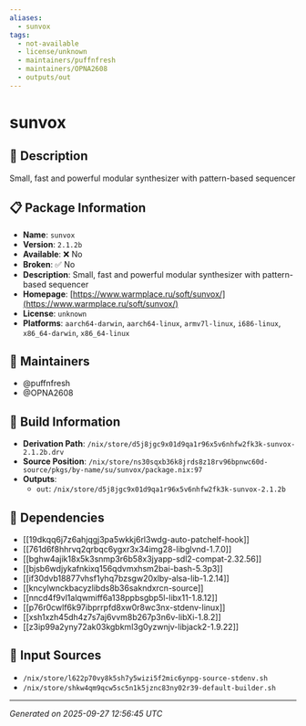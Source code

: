 ```yaml
---
aliases:
  - sunvox
tags:
  - not-available
  - license/unknown
  - maintainers/puffnfresh
  - maintainers/OPNA2608
  - outputs/out
---
```


# sunvox

## 📝 Description

Small, fast and powerful modular synthesizer with pattern-based sequencer

## 📋 Package Information

- **Name**: `sunvox`
- **Version**: `2.1.2b`
- **Available**: ❌ No
- **Broken**: ✅ No
- **Description**: Small, fast and powerful modular synthesizer with pattern-based sequencer
- **Homepage**: [https://www.warmplace.ru/soft/sunvox/](https://www.warmplace.ru/soft/sunvox/)
- **License**: `unknown`
- **Platforms**: `aarch64-darwin`, `aarch64-linux`, `armv7l-linux`, `i686-linux`, `x86_64-darwin`, `x86_64-linux`
## 👥 Maintainers

- @puffnfresh
- @OPNA2608


## 🔧 Build Information

- **Derivation Path**: `/nix/store/d5j8jgc9x01d9qa1r96x5v6nhfw2fk3k-sunvox-2.1.2b.drv`
- **Source Position**: `/nix/store/ns30sqxb36k8jrds8z18rv96bpnwc60d-source/pkgs/by-name/su/sunvox/package.nix:97`
- **Outputs**:
  - `out`:  `/nix/store/d5j8jgc9x01d9qa1r96x5v6nhfw2fk3k-sunvox-2.1.2b`

## 🔗 Dependencies

- [[19dkqq6j7z6ahjqgj3pa5wkkj6rl3wdg-auto-patchelf-hook]]
- [[761d6f8hhrvq2qrbqc6ygxr3x34img28-libglvnd-1.7.0]]
- [[bghw4ajik18x5k3snmp3r6b58x3jyapp-sdl2-compat-2.32.56]]
- [[bjsb6wdjykafnkixq156qdvmxhsm2bai-bash-5.3p3]]
- [[if30dvb18877vhsf1yhq7bzsgw20xlby-alsa-lib-1.2.14]]
- [[kncylwnckbacyzlibds8b36sakndxrcn-source]]
- [[nncd4f9vl1alqwmiff6a138ppbsgbp5l-libx11-1.8.12]]
- [[p76r0cwlf6k97ibprrpfd8xw0r8wc3nx-stdenv-linux]]
- [[xsh1xzh45dh4z7s7aj6vvm8b267p3n6v-libXi-1.8.2]]
- [[z3ip99a2yny72ak03kgbkml3g0yzwnjv-libjack2-1.9.22]]

## 📁 Input Sources

- `/nix/store/l622p70vy8k5sh7y5wizi5f2mic6ynpg-source-stdenv.sh`
- `/nix/store/shkw4qm9qcw5sc5n1k5jznc83ny02r39-default-builder.sh`

---
*Generated on 2025-09-27 12:56:45 UTC*
